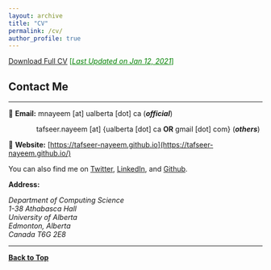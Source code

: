 ```yaml
---
layout: archive
title: "CV"
permalink: /cv/
author_profile: true
---
```


[Download Full CV](https://tafseer-nayeem.github.io/files/resume_tafseer.pdf) <span style ="color:Green"> [<ins>*Last Updated on Jan 12, 2021*</ins>] </span>

## Contact Me
-------------

📧 **Email:** mnayeem [at] ualberta [dot] ca (***official***)

&nbsp; &nbsp; &nbsp; &nbsp; &nbsp; &nbsp; &nbsp; tafseer.nayeem [at] {ualberta [dot] ca **OR** gmail [dot] com} (***others***)<br /> 

<!-- [comment]: # &nbsp; &nbsp; &nbsp; &nbsp; &nbsp; &nbsp; &nbsp; &nbsp; &nbsp; mir.nayeem [at] alumni [dot] uleth [dot] [*first 2 letters in “canada”*], <br /> -->

📒 **Website:** [https://tafseer-nayeem.github.io](https://tafseer-nayeem.github.io/) <br />

You can also find me on [Twitter](https://twitter.com/mtnayeem), [LinkedIn](https://www.linkedin.com/in/mtnayeem/), and [Github](https://github.com/tafseer-nayeem).

**Address:**
<address>
Department of Computing Science  <br /> 
1-38 Athabasca Hall  <br /> 
University of Alberta  <br /> 
Edmonton, Alberta  <br /> 
Canada T6G 2E8  <br /> 
</address> 

<!-- 
**Address:**
<address>
Department of Computer Science and Engineering (CSE), <br /> 
Ahsanullah University of Science and Technology (AUST). <br /> 
141-142 Love Road, Tejgaon Industrial Area, <br />
Dhaka, Bangladesh. <br /> 
</address> 

<br /> 
<iframe src="https://www.google.com/maps/embed?pb=!1m18!1m12!1m3!1d3651.5375119530972!2d90.40462791445606!3d23.76386639417981!2m3!1f0!2f0!3f0!3m2!1i1024!2i768!4f13.1!3m3!1m2!1s0x3755c77decb5f845%3A0xc2eadd2f3b867792!2sAhsanullah%20University%20of%20Science%20and%20Technology!5e0!3m2!1sen!2sus!4v1584909327199!5m2!1sen!2sus" width="600" height="450" frameborder="0" style="border:0;" allowfullscreen="" aria-hidden="false" tabindex="0"></iframe>
-->
----------------------------------------

[**Back to Top**](#)
